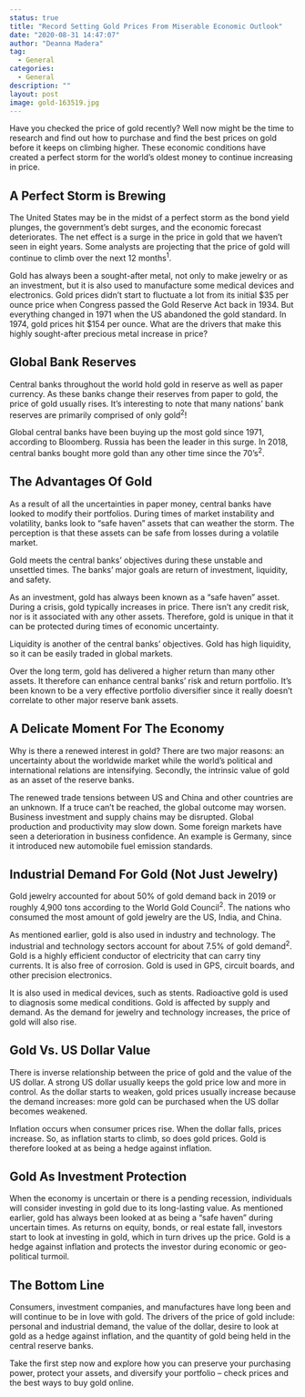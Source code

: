```yaml
---
status: true
title: "Record Setting Gold Prices From Miserable Economic Outlook"
date: "2020-08-31 14:47:07"
author: "Deanna Madera"
tag:
  - General
categories:
  - General
description: ""
layout: post
image: gold-163519.jpg
---
```


Have you checked the price of gold recently? Well now might be the time to research and find out how to purchase and find the best prices on gold before it keeps on climbing higher. These economic conditions have created a perfect storm for the world’s oldest money to continue increasing in price.

## A Perfect Storm is Brewing

The United States may be in the midst of a perfect storm as the bond yield plunges, the government’s debt surges, and the economic forecast deteriorates. The net effect is a surge in the price in gold that we haven’t seen in eight years. Some analysts are projecting that the price of gold will continue to climb over the next 12 months<sup>1</sup>.

Gold has always been a sought-after metal, not only to make jewelry or as an investment, but it is also used to manufacture some medical devices and electronics. Gold prices didn’t start to fluctuate a lot from its initial $35 per ounce price when Congress passed the Gold Reserve Act back in 1934. But everything changed in 1971 when the US abandoned the gold standard. In 1974, gold prices hit $154 per ounce. What are the drivers that make this highly sought-after precious metal increase in price?

## Global Bank Reserves

Central banks throughout the world hold gold in reserve as well as paper currency. As these banks change their reserves from paper to gold, the price of gold usually rises. It’s interesting to note that many nations’ bank reserves are primarily comprised of only gold<sup>2</sup>!

Global central banks have been buying up the most gold since 1971, according to Bloomberg. Russia has been the leader in this surge. In 2018, central banks bought more gold than any other time since the 70’s<sup>2</sup>.

## The Advantages Of Gold

As a result of all the uncertainties in paper money, central banks have looked to modify their portfolios. During times of market instability and volatility, banks look to “safe haven” assets that can weather the storm. The perception is that these assets can be safe from losses during a volatile market.

Gold meets the central banks’ objectives during these unstable and unsettled times. The banks’ major goals are return of investment, liquidity, and safety.

As an investment, gold has always been known as a “safe haven” asset. During a crisis, gold typically increases in price. There isn’t any credit risk, nor is it associated with any other assets. Therefore, gold is unique in that it can be protected during times of economic uncertainty.

Liquidity is another of the central banks’ objectives. Gold has high liquidity, so it can be easily traded in global markets.

Over the long term, gold has delivered a higher return than many other assets. It therefore can enhance central banks’ risk and return portfolio. It’s been known to be a very effective portfolio diversifier since it really doesn’t correlate to other major reserve bank assets.

## A Delicate Moment For The Economy

Why is there a renewed interest in gold? There are two major reasons: an uncertainty about the worldwide market while the world’s political and international relations are intensifying. Secondly, the intrinsic value of gold as an asset of the reserve banks.

The renewed trade tensions between US and China and other countries are an unknown. If a truce can’t be reached, the global outcome may worsen. Business investment and supply chains may be disrupted. Global production and productivity may slow down. Some foreign markets have seen a deterioration in business confidence. An example is Germany, since it introduced new automobile fuel emission standards.

## Industrial Demand For Gold (Not Just Jewelry)

Gold jewelry accounted for about 50% of gold demand back in 2019 or roughly 4,900 tons according to the World Gold Council<sup>2</sup>. The nations who consumed the most amount of gold jewelry are the US, India, and China.

As mentioned earlier, gold is also used in industry and technology. The industrial and technology sectors account for about 7.5% of gold demand<sup>2</sup>. Gold is a highly efficient conductor of electricity that can carry tiny currents. It is also free of corrosion. Gold is used in GPS, circuit boards, and other precision electronics.

It is also used in medical devices, such as stents. Radioactive gold is used to diagnosis some medical conditions. Gold is affected by supply and demand. As the demand for jewelry and technology increases, the price of gold will also rise.

## Gold Vs. US Dollar Value

There is inverse relationship between the price of gold and the value of the US dollar. A strong US dollar usually keeps the gold price low and more in control. As the dollar starts to weaken, gold prices usually increase because the demand increases: more gold can be purchased when the US dollar becomes weakened.

Inflation occurs when consumer prices rise. When the dollar falls, prices increase. So, as inflation starts to climb, so does gold prices. Gold is therefore looked at as being a hedge against inflation.

## Gold As Investment Protection

When the economy is uncertain or there is a pending recession, individuals will consider investing in gold due to its long-lasting value. As mentioned earlier, gold has always been looked at as being a “safe haven” during uncertain times. As returns on equity, bonds, or real estate fall, investors start to look at investing in gold, which in turn drives up the price. Gold is a hedge against inflation and protects the investor during economic or geo-political turmoil.

## The Bottom Line

Consumers, investment companies, and manufactures have long been and will continue to be in love with gold. The drivers of the price of gold include: personal and industrial demand, the value of the dollar, desire to look at gold as a hedge against inflation, and the quantity of gold being held in the central reserve banks.

Take the first step now and explore how you can preserve your purchasing power, protect your assets, and diversify your portfolio – check prices and the best ways to buy gold online.
